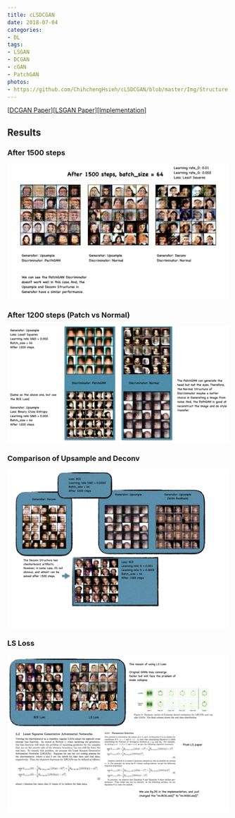 ```yaml
---
title: cLSDCGAN
date: 2018-07-04
categories:
- DL
tags:
- LSGAN
- DCGAN
- cGAN
- PatchGAN
photos:
- https://github.com/ChihchengHsieh/cLSDCGAN/blob/master/Img/Structure.png?raw=true
---
```



<!-- more -->


[[DCGAN Paper](https://arxiv.org/pdf/1511.06434.pdf)][[LSGAN Paper](https://arxiv.org/pdf/1611.04076.pdf)][[Implementation](https://github.com/ChihchengHsieh/cLSDCGAN)]
## Results
### After 1500 steps 
![](https://github.com/ChihchengHsieh/cLSDCGAN/blob/master/Img/1500.png?raw=true)
### After 1200 steps (Patch vs Normal)
![](https://github.com/ChihchengHsieh/cLSDCGAN/blob/master/Img/1200.png?raw=true)
### Comparison of Upsample and Deconv
![](https://github.com/ChihchengHsieh/cLSDCGAN/blob/master/Img/DeconvAndUpsample.png?raw=true)
### LS Loss  
![](https://github.com/ChihchengHsieh/cLSDCGAN/blob/master/Img/LS.png?raw=true)
